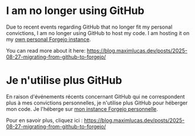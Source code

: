 # I am no longer using GitHub
Due to recent events regarding GitHub that no longer fit my personal convictions, I am no longer using GitHub to host my code.
I am hosting it on my [own personal Forgejo instance](https://git.ctrlalt.cat).

You can read more about it here: https://blog.maximlucas.dev/posts/2025-08-27-migrating-from-github-to-forgejo/

# Je n'utilise plus GitHub
En raison d'événements récents concernant GitHub qui ne correspondent plus à mes convictions personnelles, je n'utilise plus GitHub pour héberger mon code.
Je l'héberge sur [mon instance Forgejo personnelle](https://git.ctrlalt.cat).

Pour en savoir plus, cliquez ici : https://blog.maximlucas.dev/posts/2025-08-27-migrating-from-github-to-forgejo/
